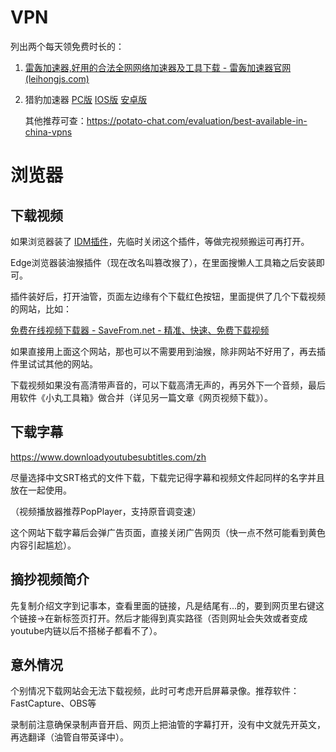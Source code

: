 # VPN

列出两个每天领免费时长的：

1. [雷轰加速器,好用的合法全网网络加速器及工具下载 - 雷轰加速器官网 (leihongjs.com)](https://vip1.leihongjs.com/?channel=52001)

2. 猎豹加速器 [PC版](http://lbjs.info/pc/54tkw) [IOS版](http://lbjs.info/ios/54tkw) [安卓版](http://lbjs.info/az/54tkw)

   其他推荐可查：https://potato-chat.com/evaluation/best-available-in-china-vpns

# 浏览器

## 下载视频

如果浏览器装了 [IDM插件](./网页视频下载.md#IDM)，先临时关闭这个插件，等做完视频搬运可再打开。

Edge浏览器装油猴插件（现在改名叫篡改猴了），在里面搜懒人工具箱之后安装即可。

插件装好后，打开油管，页面左边缘有个下载红色按钮，里面提供了几个下载视频的网站，比如：

[免费在线视频下载器 - SaveFrom.net - 精准、快速、免费下载视频](https://zh.savefrom.net/226/)

如果直接用上面这个网站，那也可以不需要用到油猴，除非网站不好用了，再去插件里试试其他的网站。

下载视频如果没有高清带声音的，可以下载高清无声的，再另外下一个音频，最后用软件《小丸工具箱》做合并（详见另一篇文章《网页视频下载》）。

## 下载字幕

https://www.downloadyoutubesubtitles.com/zh

尽量选择中文SRT格式的文件下载，下载完记得字幕和视频文件起同样的名字并且放在一起使用。

（视频播放器推荐PopPlayer，支持原音调变速）

这个网站下载字幕后会弹广告页面，直接关闭广告网页（快一点不然可能看到黄色内容引起尴尬）。

## 摘抄视频简介

先复制介绍文字到记事本，查看里面的链接，凡是结尾有...的，要到网页里右键这个链接->在新标签页打开。然后才能得到真实路径（否则网址会失效或者变成youtube内链以后不搭梯子都看不了）。

## 意外情况

个别情况下载网站会无法下载视频，此时可考虑开启屏幕录像。推荐软件：FastCapture、OBS等

录制前注意确保录制声音开启、网页上把油管的字幕打开，没有中文就先开英文，再选翻译（油管自带英译中）。